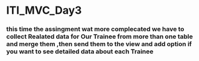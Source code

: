# ITI_MVC_Day3
### this time the assingment wat more complecated we have to collect Realated data for Our Trainee from more than one table and merge them ,then send them to the view and add option if you want to see detailed data about each Trainee 
